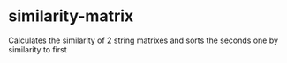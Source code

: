# similarity-matrix
Calculates the similarity of 2 string matrixes and sorts the seconds one by similarity to first
